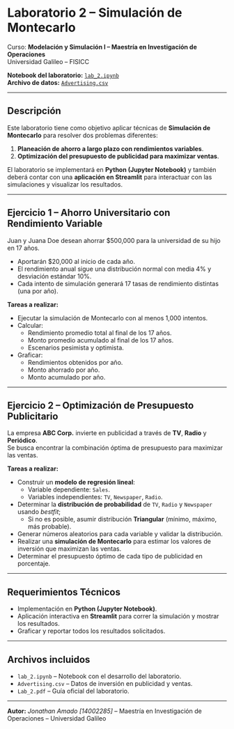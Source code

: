 # Laboratorio 2 – Simulación de Montecarlo  
Curso: **Modelación y Simulación I – Maestría en Investigación de Operaciones**  
Universidad Galileo – FISICC  

**Notebook del laboratorio:** [`lab_2.ipynb`](./lab_2.ipynb)  
**Archivo de datos:** [`Advertising.csv`](./Advertising.csv)  

---

## Descripción  
Este laboratorio tiene como objetivo aplicar técnicas de **Simulación de Montecarlo** para resolver dos problemas diferentes:  
1. **Planeación de ahorro a largo plazo con rendimientos variables**.  
2. **Optimización del presupuesto de publicidad para maximizar ventas**.  

El laboratorio se implementará en **Python (Jupyter Notebook)** y también deberá contar con una **aplicación en Streamlit** para interactuar con las simulaciones y visualizar los resultados.

---

## Ejercicio 1 – Ahorro Universitario con Rendimiento Variable  
Juan y Juana Doe desean ahorrar $500,000 para la universidad de su hijo en 17 años.  
- Aportarán $20,000 al inicio de cada año.  
- El rendimiento anual sigue una distribución normal con media 4% y desviación estándar 10%.  
- Cada intento de simulación generará 17 tasas de rendimiento distintas (una por año).  

**Tareas a realizar:**  
- Ejecutar la simulación de Montecarlo con al menos 1,000 intentos.  
- Calcular:  
  - Rendimiento promedio total al final de los 17 años.  
  - Monto promedio acumulado al final de los 17 años.  
  - Escenarios pesimista y optimista.  
- Graficar:  
  - Rendimientos obtenidos por año.  
  - Monto ahorrado por año.  
  - Monto acumulado por año.

---

## Ejercicio 2 – Optimización de Presupuesto Publicitario  
La empresa **ABC Corp.** invierte en publicidad a través de **TV**, **Radio** y **Periódico**.  
Se busca encontrar la combinación óptima de presupuesto para maximizar las ventas.

**Tareas a realizar:**  
- Construir un **modelo de regresión lineal**:  
  - Variable dependiente: `Sales`.  
  - Variables independientes: `TV`, `Newspaper`, `Radio`.  
- Determinar la **distribución de probabilidad** de `TV`, `Radio` y `Newspaper` usando *bestfit*;  
  - Si no es posible, asumir distribución **Triangular** (mínimo, máximo, más probable).  
- Generar números aleatorios para cada variable y validar la distribución.  
- Realizar una **simulación de Montecarlo** para estimar los valores de inversión que maximizan las ventas.  
- Determinar el presupuesto óptimo de cada tipo de publicidad en porcentaje.

---

## Requerimientos Técnicos  
- Implementación en **Python (Jupyter Notebook)**.  
- Aplicación interactiva en **Streamlit** para correr la simulación y mostrar los resultados.  
- Graficar y reportar todos los resultados solicitados.  

---

## Archivos incluidos  
- `lab_2.ipynb` – Notebook con el desarrollo del laboratorio.  
- `Advertising.csv` – Datos de inversión en publicidad y ventas.  
- `Lab_2.pdf` – Guía oficial del laboratorio.

---
**Autor:** *Jonathan Amado [14002285]* – Maestría en Investigación de Operaciones – Universidad Galileo